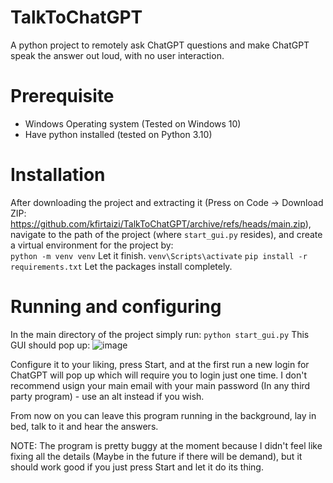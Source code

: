 # TalkToChatGPT
A python project to remotely ask ChatGPT questions and make ChatGPT speak the answer out loud, with no user interaction.

# Prerequisite
* Windows Operating system (Tested on Windows 10)
* Have python installed (tested on Python 3.10)

# Installation
After downloading the project and extracting it (Press on Code -> Download ZIP: https://github.com/kfirtaizi/TalkToChatGPT/archive/refs/heads/main.zip),
navigate to the path of the project (where `start_gui.py` resides), and create a virtual environment for the project by:  
`python -m venv venv`
Let it finish.
`venv\Scripts\activate`
`pip install -r requirements.txt`
Let the packages install completely.

# Running and configuring
In the main directory of the project simply run:
`python start_gui.py`
This GUI should pop up:
![image](https://user-images.githubusercontent.com/44837286/211004450-92f3715f-4312-485a-acdf-0b40de5514f2.png)

Configure it to your liking, press Start, and at the first run a new login for ChatGPT will pop up which will require you to login just one time.
I don't recommend usign your main email with your main password (In any third party program) - use an alt instead if you wish.

From now on you can leave this program running in the background, lay in bed, talk to it and hear the answers.

NOTE: The program is pretty buggy at the moment because I didn't feel like fixing all the details (Maybe in the future if there will be demand), but it should work good if you just press Start and let it do its thing.
